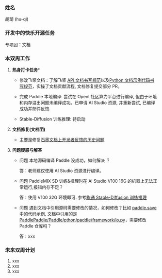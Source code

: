 ### 姓名

胡琦 (hu-qi)

### 开发中的快乐开源任务

专项团：文档

### 本双周工作

1. **热身打卡任务***

   - 修改飞桨文档：了解飞桨 [API 文档书写规范][1]以及[Python 文档示例代码书写规范][2]，实操了文档贡献流程, 文档修复提交部分 PR。

   - 完成 Paddle 本地编译: 尝试在 OpenI 社区算力平台进行编译, 但由于环境和内存溢出问题未编译成功。已申请 AI Studio 资源, 并重新尝试, 已编译成功并邮件反馈.

   - Stable-Diffusion 训练推理: 待启动

2. **文档修复(文档团)**

   - 主要是修复[石墨文档上开发者反馈的历史问题][6]

3. **问题疑惑与解答**

   - 问题 本地源码编译 Paddle 没成功，如何解决 ？

     答：老师建议使用 AI Studio 资源进行编译。

   - 问题 PaddleMIX SD 训练&推理时在 AI Studio V100 16G 的机器上无法正常运行,报错内存不足？

     答：使用 V100 32G 环境即可. 参考[跑通 Stable-Diffusion 训练推理][5]

   - 问题 遇到文档中引用源码需要修改的情况，如何修改？比如 [paddle.save][3] 中的代码示例, 文档中引用的是 [PaddlePaddle/Paddle/pthon/paddle/framework/io.py][4]，需要修改 Paddle 仓库吗？

     答：xxx

### 未来双周计划

1. xxx
2. xxx
3. xxx

<!-- ### 参考资料 -->

[1]:<https://github.com/PaddlePaddle/docs/blob/develop/docs/dev_guides/api_contributing_guides/api_docs_guidelines_cn.md> "API 文档书写规范"

[2]: <https://github.com/PaddlePaddle/docs/blob/develop/docs/dev_guides/style_guide_and_references/code_example_writing_specification_cn.md> "Python 文档示例代码书写规范"

[3]:<https://www.paddlepaddle.org.cn/documentation/docs/zh/develop/api/paddle/save_cn.html> "paddle.save"

[4]:<https://github.com/PaddlePaddle/Paddle/blob/develop/python/paddle/framework/io.py#L753> "paddle.save 代码示例源码"

[5]:<https://aistudio.baidu.com/projectdetail/7649127> "跑通 Stable-Diffusion 训练推理"

[6]:<https://shimo.im/sheets/1d3aMbB67WSLEb3g/MODOC> "文档修复(文档团)"
